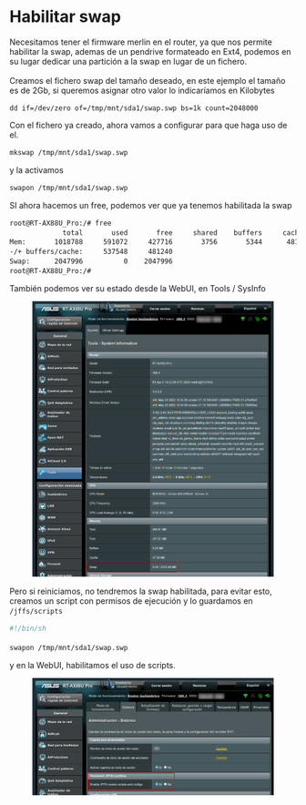 # Habilitar swap

Necesitamos tener el firmware merlin en el router, ya que nos permite habilitar la swap, ademas de un pendrive formateado en Ext4, podemos en su lugar dedicar una partición a la swap en lugar de un fichero. \
\
Creamos el fichero swap del tamaño deseado, en este ejemplo el tamaño es de 2Gb, si queremos asignar otro valor lo indicaríamos en Kilobytes

```
dd if=/dev/zero of=/tmp/mnt/sda1/swap.swp bs=1k count=2048000
```

Con el fichero ya creado, ahora vamos a configurar para que haga uso de el.&#x20;

```sh
mkswap /tmp/mnt/sda1/swap.swp
```

y la activamos

```sh
swapon /tmp/mnt/sda1/swap.swp
```



SI ahora hacemos un free, podemos ver que ya tenemos habilitada la swap

```sh
root@RT-AX88U_Pro:/# free
             total       used       free     shared    buffers     cached
Mem:       1018788     591072     427716       3756       5344      48180
-/+ buffers/cache:     537548     481240
Swap:      2047996          0    2047996
root@RT-AX88U_Pro:/#
```

También podemos ver su estado desde la WebUI, en Tools / SysInfo

<figure><img src="../.gitbook/assets/image (2).png" alt=""><figcaption></figcaption></figure>



Pero si reiniciamos, no tendremos la swap habilitada, para evitar esto, creamos un script con permisos de ejecución y lo guardamos en `/jffs/scripts`&#x20;

```sh
#!/bin/sh

swapon /tmp/mnt/sda1/swap.swp
```

y en la WebUI, habilitamos el uso de scripts.

<figure><img src="../.gitbook/assets/image (9).png" alt=""><figcaption></figcaption></figure>
